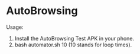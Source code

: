 # AutoBrowsing

Usage:

1. Install the AutoBrowsing Test APK in your phone.
2. bash automator.sh 10 (10 stands for loop times).
